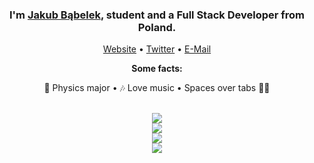 ### <div align="center">I'm <a href="https://bblk.pl/">Jakub Bąbelek</a>, student and a Full Stack Developer from Poland.</div>

<div align="center">
  <p><a href="https://bblk.pl/">Website</a> • <a href="https://twitter.com/jbbabelek">Twitter</a> • <a href="mailto:jakub@bblk.pl">E-Mail</a></p>
  <b>Some facts:</b>
  <p>🚀 Physics major • 🎶 Love music • Spaces over tabs 🤷‍♂️</p>
</div>

<br>

<div align="center">
  <img src="https://visitor-badge.glitch.me/badge?page_id=jakoboo.jakoboo" align="center">
  <br>
  <a href="https://bblk.pl/">
    <img src="https://github-readme-stats.vercel.app/api?username=jakoboo&text_color=565656&bg_color=ffffff&count_private=true&hide_title=true&hide_border=true&hide=contribs,issues" align="center">
    <br>
    <img src="https://github-readme-stats.vercel.app/api/top-langs/?username=jakoboo&hide_title=true&hide_border=true&exclude_repo=jakoboo.github.io" align="center">
    <br>
    <img src="https://github-readme-stats.vercel.app/api/wakatime?username=jakoboo&text_color=565656&bg_color=ffffff&hide_title=true&hide_border=true" align="center">
  </a>
</div>

